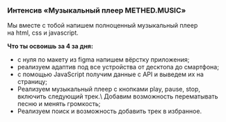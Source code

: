 ### Интенсив «Музыкальный плеер METHED.MUSIC»

 Мы вместе с тобой напишем полноценный музыкальный плеер \
 на html, css и javascript. 

 **Что ты освоишь за 4 за дня:**
 - с нуля по макету из figma напишем вёрстку приложения;
 - реализуем адаптив под все устройства от десктопа до смартфона;
 - с помощью JavaScript получим данные с API и выведем их на страницу;
 - Реализуем музыкальный плеер с кнопками play, pause, stop, включить следующий трек.\ Добавим возможность перематывать песню и менять громкость;
 - Реализуем поиск и возможность добавить трек в избранное.



  

